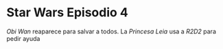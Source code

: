 # Star Wars Episodio 4

*Obi Wan* reaparece para salvar a todos.
La *Princesa Leia* usa a *R2D2* para pedir ayuda
